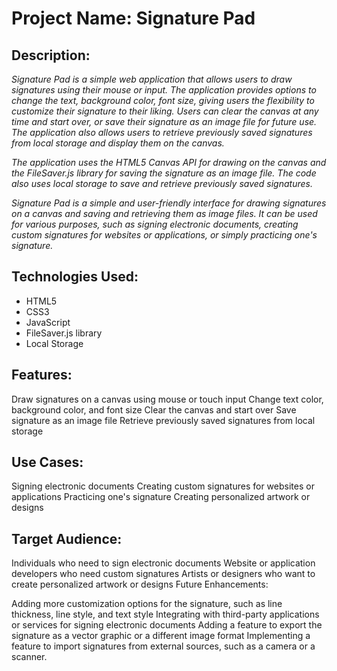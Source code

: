 # Project Name: Signature Pad


## Description: 

_Signature Pad is a simple web application that allows users to draw signatures using their mouse or input. The application provides options to change the text, background color, font size, giving users the flexibility to customize their signature to their liking. Users can clear the canvas at any time and start over, or save their signature as an image file for future use. The application also allows users to retrieve previously saved signatures from local storage and display them on the canvas._

_The application uses the HTML5 Canvas API for drawing on the canvas and the FileSaver.js library for saving the signature as an image file. The code also uses local storage to save and retrieve previously saved signatures._

_Signature Pad is a simple and user-friendly interface for drawing signatures on a canvas and saving and retrieving them as image files. It can be used for various purposes, such as signing electronic documents, creating custom signatures for websites or applications, or simply practicing one's signature._

## Technologies Used:

- HTML5
-  CSS3
-  JavaScript
-  FileSaver.js library
-  Local Storage

## Features:

Draw signatures on a canvas using mouse or touch input
Change text color, background color, and font size
Clear the canvas and start over
Save signature as an image file
Retrieve previously saved signatures from local storage

## Use Cases:

Signing electronic documents
Creating custom signatures for websites or applications
Practicing one's signature
Creating personalized artwork or designs

## Target Audience:

Individuals who need to sign electronic documents
Website or application developers who need custom signatures
Artists or designers who want to create personalized artwork or designs
Future Enhancements:

Adding more customization options for the signature, such as line thickness, line style, and text style
Integrating with third-party applications or services for signing electronic documents
Adding a feature to export the signature as a vector graphic or a different image format
Implementing a feature to import signatures from external sources, such as a camera or a scanner.
